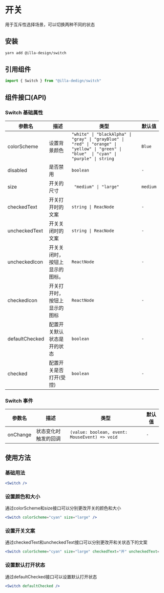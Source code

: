 # 开关

用于互斥性选择场景，可以切换两种不同的状态

## 安装

```bash
yarn add @illa-design/switch
```

## 引用组件

```jsx
import { Switch } from "@illa-dedign/switch"
```

## 组件接口(API)

### Switch 基础属性

| 参数名         | 描述                           | 类型                                                         | 默认值   |
| -------------- | ------------------------------ | ------------------------------------------------------------ | -------- |
| colorScheme    | 设置背景颜色                   | `"white" \| "blackAlpha" \| "gray" \| "grayBlue" \| "red" \| "orange" \| "yellow" \| "green" \| "blue"  \| "cyan" \| "purple" \| string` | `Blue`   |
| disabled       | 是否禁用                       | `boolean`                                                    | `-`      |
| size           | 开关的尺寸                     | ` "medium" \| "large"`                                       | `medium` |
| checkedText    | 开关打开时的文案               | `string \| ReacNode`                                         | `-`          |
| uncheckedText  | 开关关闭时的文案               | `string \| ReacNode`                                         | `-`          |
| uncheckedIcon  | 开关关闭时，按钮上显示的图标。 | `ReactNode`                                                  | `-`      |
| checkedIcon    | 开关打开时，按钮上显示的图标   | `ReactNode`                                                  | `-`      |
| defaultChecked | 配置开关默认状态是开的状态     | `boolean`                                                    | `-`      |
| checked        | 配置开关是否打开(受控)         | `boolean`                                                    | `-`      |

### Switch 事件

| 参数名   | 描述                 | 类型                                          | 默认值 |
| -------- | -------------------- | --------------------------------------------- | ------ |
| onChange | 状态变化时触发的回调 | `(value: boolean, event: MouseEvent) => void` | `-`    |



## 使用方法

### 基础用法

```jsx
<Switch />
```

### 设置颜色和大小

通过colorScheme和size接口可以分别更改开关的颜色和大小

```jsx
<Switch colorScheme="cyan" size="large" />
```

### 设置开关文案

通过checkedText和uncheckedText接口可以分别更改开和关状态下的文案

```jsx
<Switch colorScheme="cyan" size="large" checkedText="开" uncheckedText="关" />
```

### 设置默认打开状态

通过defaultChecked接口可以设置默认打开状态

```jsx
<Switch defaultChecked />
```
